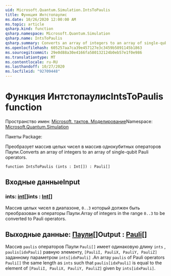 ```yaml
---
uid: Microsoft.Quantum.Simulation.IntsToPaulis
title: Функция Интстопаулис
ms.date: 10/26/2020 12:00:00 AM
ms.topic: article
qsharp.kind: function
qsharp.namespace: Microsoft.Quantum.Simulation
qsharp.name: IntsToPaulis
qsharp.summary: Converts an array of integers to an array of single-qubit Pauli operators.
ms.openlocfilehash: 605257aa7ca39e457127e3c3459b5891145b1863
ms.sourcegitcommit: 29e0d88a30e4166fa580132124b0eb57e1f0e986
ms.translationtype: MT
ms.contentlocale: ru-RU
ms.lasthandoff: 10/27/2020
ms.locfileid: "92709448"
---
```

# <a name="intstopaulis-function"></a><span data-ttu-id="d0694-102">Функция Интстопаулис</span><span class="sxs-lookup"><span data-stu-id="d0694-102">IntsToPaulis function</span></span>

<span data-ttu-id="d0694-103">Пространство имен: [Microsoft. тактов. Моделирование](xref:Microsoft.Quantum.Simulation)</span><span class="sxs-lookup"><span data-stu-id="d0694-103">Namespace: [Microsoft.Quantum.Simulation](xref:Microsoft.Quantum.Simulation)</span></span>

<span data-ttu-id="d0694-104">Пакеты [](https://nuget.org/packages/)</span><span class="sxs-lookup"><span data-stu-id="d0694-104">Package: [](https://nuget.org/packages/)</span></span>


<span data-ttu-id="d0694-105">Преобразует массив целых чисел в массив однокубитных операторов Паули.</span><span class="sxs-lookup"><span data-stu-id="d0694-105">Converts an array of integers to an array of single-qubit Pauli operators.</span></span>

```qsharp
function IntsToPaulis (ints : Int[]) : Pauli[]
```


## <a name="input"></a><span data-ttu-id="d0694-106">Входные данные</span><span class="sxs-lookup"><span data-stu-id="d0694-106">Input</span></span>

### <a name="ints--int"></a><span data-ttu-id="d0694-107">ints: [int](xref:microsoft.quantum.lang-ref.int)[]</span><span class="sxs-lookup"><span data-stu-id="d0694-107">ints : [Int](xref:microsoft.quantum.lang-ref.int)[]</span></span>

<span data-ttu-id="d0694-108">Массив целых чисел в диапазоне, `0..3`  который должен быть преобразован в операторы Паули.</span><span class="sxs-lookup"><span data-stu-id="d0694-108">Array of integers in the range `0..3`  to be converted to Pauli operators.</span></span>



## <a name="output--pauli"></a><span data-ttu-id="d0694-109">Выходные данные: [Паули](xref:microsoft.quantum.lang-ref.pauli)[]</span><span class="sxs-lookup"><span data-stu-id="d0694-109">Output : [Pauli](xref:microsoft.quantum.lang-ref.pauli)[]</span></span>

<span data-ttu-id="d0694-110">Массив `paulis` операторов Паули `Pauli[]` имеет одинаковую длину `ints` , `paulis[idxPauli]` равную элементу, `[PauliI, PauliX, PauliY, PauliZ]` заданному параметром `ints[idxPauli]` .</span><span class="sxs-lookup"><span data-stu-id="d0694-110">An array `paulis` of Pauli operators `Pauli[]` the same length as `ints` such that `paulis[idxPauli]` is equal to the element of `[PauliI, PauliX, PauliY, PauliZ]` given by `ints[idxPauli]`.</span></span>